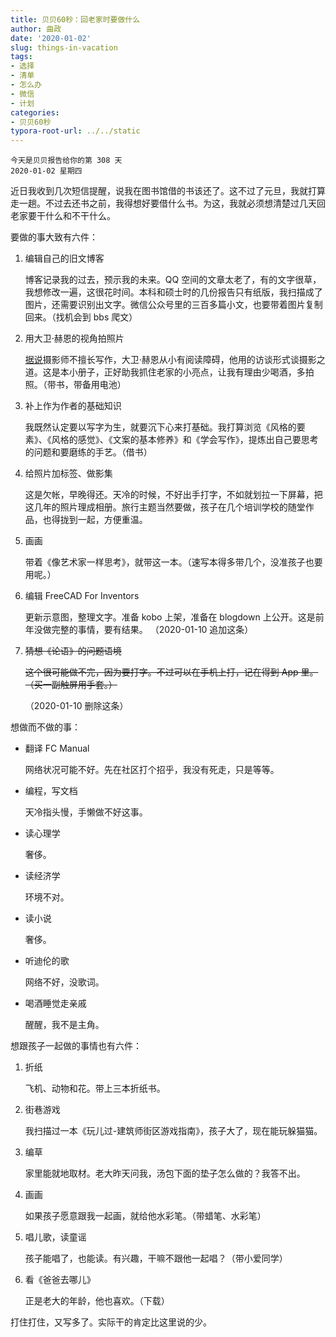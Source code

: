 ```yaml
---
title: 贝贝60秒：回老家时要做什么
author: 曲政
date: '2020-01-02'
slug: things-in-vacation
tags:
- 选择
- 清单
- 怎么办
- 微信
- 计划
categories:
- 贝贝60秒
typora-root-url: ../../static
---
```

```
今天是贝贝报告给你的第 308 天   
2020-01-02 星期四 
```

近日我收到几次短信提醒，说我在图书馆借的书该还了。这不过了元旦，我就打算走一趟。不过去还书之前，我得想好要借什么书。为这，我就必须想清楚过几天回老家要干什么和不干什么。

要做的事大致有六件：

1.  编辑自己的旧文博客

    博客记录我的过去，预示我的未来。QQ 空间的文章太老了，有的文字很草，我想修改一遍，这很花时间。本科和硕士时的几份报告只有纸版，我扫描成了图片，还需要识别出文字。微信公众号里的三百多篇小文，也要带着图片复制回来。（找机会到 bbs 爬文）

2.  用大卫·赫恩的视角拍照片

    [据说](https://mp.weixin.qq.com/s/BrSjHbwS_QTImyx6J4IYcg)摄影师不擅长写作，大卫·赫恩从小有阅读障碍，他用的访谈形式谈摄影之道。这是本小册子，正好助我抓住老家的小亮点，让我有理由少喝酒，多拍照。（带书，带备用电池）

3.  补上作为作者的基础知识

    我既然认定要以写字为生，就要沉下心来打基础。我打算浏览《风格的要素》、《风格的感觉》、《文案的基本修养》和《学会写作》，提炼出自己要思考的问题和要磨练的手艺。（借书）

4.  给照片加标签、做影集

    这是欠帐，早晚得还。天冷的时候，不好出手打字，不如就划拉一下屏幕，把这几年的照片理成相册。旅行主题当然要做，孩子在几个培训学校的随堂作品，也得拢到一起，方便重温。

5.  画画

    带着《像艺术家一样思考》，就带这一本。（速写本得多带几个，没准孩子也要用呢。）

6. 编辑 FreeCAD For Inventors

    更新示意图，整理文字。准备 kobo 上架，准备在 blogdown 上公开。这是前年没做完整的事情，要有结果。
    （2020-01-10 追加这条）

6.  ~~猜想《论语》的问题语境~~

    ~~这个很可能做不完，因为要打字。不过可以在手机上打，记在得到 App 里。（买一副触屏用手套。）~~
    
    （2020-01-10 删除这条）

想做而不做的事：

-   翻译 FC Manual

    网络状况可能不好。先在社区打个招乎，我没有死走，只是等等。

-   编程，写文档

    天冷指头慢，手懒做不好这事。

-   读心理学

    奢侈。

-   读经济学

    环境不对。

-   读小说

    奢侈。

-   听迪伦的歌

    网络不好，没歌词。

-   喝酒睡觉走亲戚

    醒醒，我不是主角。

想跟孩子一起做的事情也有六件：

1.  折纸

    飞机、动物和花。带上三本折纸书。

2.  街巷游戏

    我扫描过一本《玩儿过-建筑师街区游戏指南》，孩子大了，现在能玩躲猫猫。

3.  编草

    家里能就地取材。老大昨天问我，汤包下面的垫子怎么做的？我答不出。

4.  画画

    如果孩子愿意跟我一起画，就给他水彩笔。（带蜡笔、水彩笔）

5.  唱儿歌，读童谣

    孩子能唱了，也能读。有兴趣，干嘛不跟他一起唱？（带小爱同学）

6.  看《爸爸去哪儿》

    正是老大的年龄，他也喜欢。（下载）

打住打住，又写多了。实际干的肯定比这里说的少。